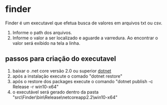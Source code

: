# finder
Finder é um executavel que efetua busca de valores em arquivos txt ou csv.
1. Informe o path dos arquivos.
2. Informe o valor a ser localizado e aguarde a varredura.
Ao encontrar o valor será exibido na tela a linha.

## passos para criação do executavel

1. baixar o .net core versão 2.0 ou superior [dotnet](https://dotnet.microsoft.com/download)
2. após a instalação execute o comado "dotnet restore"
3. após o restore dos packages execute o comando "dotnet publish -c Release -r win10-x64"
4. o executável será gerado dentro da pasta "src\Finder\bin\Release\netcoreapp2.2\win10-x64"
